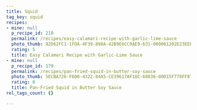 ```yaml
---
title: Squid
tag_key: squid
recipes:
- mine: null
  p_recipe_id: 218
  permalink: /recipes/easy-calamari-recipe-with-garlic-lime-sauce
  photo_thumb: 82D62FC1-1FDA-4F39-898A-42B9E6CC0AE9-631-000061202E23EEEF.jpg
  rating: 5
  title: Easy Calamari Recipe with Garlic-Lime Sauce
- mine: null
  p_recipe_id: 179
  permalink: /recipes/pan-fried-squid-in-butter-soy-sauce
  photo_thumb: 5ECBA726-F600-4322-84A5-CE39617AF18C-68036-00015F778FF8710A.jpg
  rating: 0
  title: Pan-Fried Squid in Butter Soy Sauce
rel_tags_count: {}

---
```

